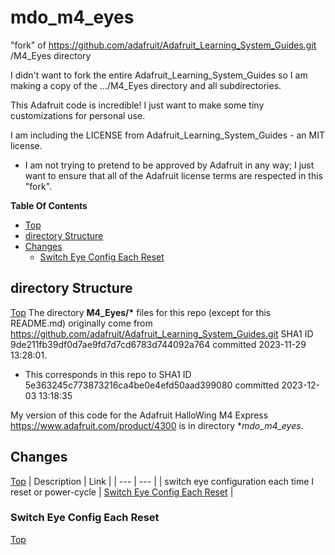 # mdo_m4_eyes
"fork" of https://github.com/adafruit/Adafruit_Learning_System_Guides.git /M4_Eyes directory

I didn't want to fork the entire Adafruit_Learning_System_Guides so I am making a copy of the .../M4_Eyes directory and all subdirectories.

This Adafruit code is incredible! I just want to make some tiny customizations for personal use.

I am including the LICENSE from Adafruit_Learning_System_Guides - an MIT license.
- I am not trying to pretend to be approved by Adafruit in any way; I just want to ensure that all of the Adafruit license terms are respected in this "fork".

**Table Of Contents**
* [Top](#mdo_m4_eyes "Top")
* [directory Structure](#directory-structure "directory Structure")
* [Changes](#changes "Changes")
  * [Switch Eye Config Each Reset](#switch-eye-config-each-reset "Switch Eye Config Each Reset")

## directory Structure
[Top](#mdo_m4_eyes "Top")
The directory **M4_Eyes/\*** files for this repo (except for this README.md) originally come from https://github.com/adafruit/Adafruit_Learning_System_Guides.git SHA1 ID 9de211fb39df0d7ae9fd7d7cd6783d744092a764 committed 2023-11-29 13:28:01.
- This corresponds in this repo to SHA1 ID 5e363245c773873216ca4be0e4efd50aad399080 committed 2023-12-03 13:18:35

My version of this code for the Adafruit HalloWing M4 Express https://www.adafruit.com/product/4300 is in directory **mdo_m4_eyes*.

## Changes
[Top](#mdo_m4_eyes "Top")
| Description | Link |
| --- | --- |
| switch eye configuration each time I reset or power-cycle | [Switch Eye Config Each Reset](#switch-eye-config-each-reset "Switch Eye Config Each Reset") |

### Switch Eye Config Each Reset
[Top](#mdo_m4_eyes "Top")
